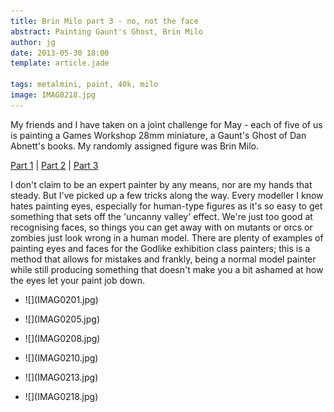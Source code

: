 ```yaml
---
title: Brin Milo part 3 - no, not the face
abstract: Painting Gaunt's Ghost, Brin Milo
author: jg
date: 2013-05-30 18:00
template: article.jade

tags: metalmini, paint, 40k, milo
image: IMAG0218.jpg
---
```

My friends and I have taken on a joint challenge for May - each of five of us is painting a Games Workshop 28mm miniature, a Gaunt's Ghost of Dan Abnett's books. My randomly assigned figure was Brin Milo.

[Part 1](../brin-milo-1/) | [Part 2](../brin-milo-2/) |  [Part 3](../brin-milo-3/)

<span class="more"></span>

I don't claim to be an expert painter by any means, nor are my hands that steady. But I've picked up a few tricks along the way. Every modeller I know hates painting eyes, especially for human-type figures as it's so easy to get something that sets off the 'uncanny valley' effect. We're just too good at recognising faces, so things you can get away with on mutants or orcs or zombies just look wrong in a human model. There are plenty of examples of painting eyes and faces for the Godlike exhibition class painters; this is a method that allows for mistakes and frankly, being a normal model painter while still producing something that doesn't make you a bit ashamed at how the eyes let your paint job down.

<ul class="small-block-grid-1 large-block-grid-4">
	<li>![](IMAG0201.jpg)
		<blockquote></blockquote>
	</li>
	<li>![](IMAG0205.jpg)
		<blockquote></blockquote>
	</li>
	<li>![](IMAG0208.jpg)
		<blockquote></blockquote>
	</li>
	<li>![](IMAG0210.jpg)
		<blockquote></blockquote>
	</li>
</ul>

<ul class="small-block-grid-1 large-block-grid-2">
	<li>![](IMAG0213.jpg)
		<blockquote></blockquote>
	</li>
	<li>![](IMAG0218.jpg)
		<blockquote></blockquote>
	</li>
</ul>
